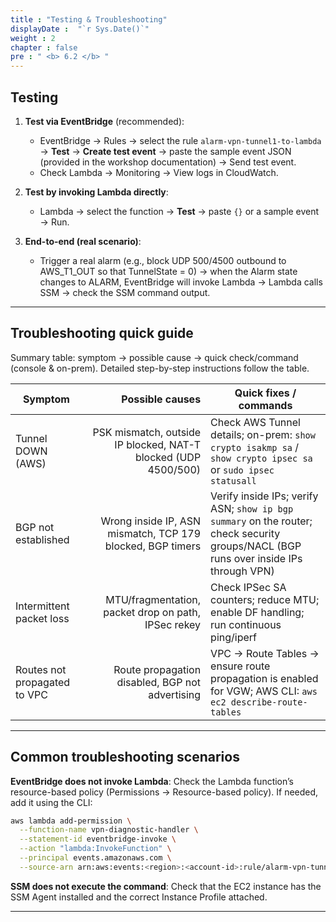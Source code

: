 ```yaml
---
title : "Testing & Troubleshooting"
displayDate :  "`r Sys.Date()`"
weight : 2
chapter : false
pre : " <b> 6.2 </b> "
---
```


## Testing

1. **Test via EventBridge** (recommended):

   - EventBridge → Rules → select the rule `alarm-vpn-tunnel1-to-lambda` → **Test** → **Create test event** → paste the sample event JSON (provided in the workshop documentation) → Send test event.
   - Check Lambda → Monitoring → View logs in CloudWatch.

2. **Test by invoking Lambda directly**:

   - Lambda → select the function → **Test** → paste `{}` or a sample event → Run.

3. **End-to-end (real scenario)**:

   - Trigger a real alarm (e.g., block UDP 500/4500 outbound to AWS\_T1\_OUT so that TunnelState = 0) → when the Alarm state changes to ALARM, EventBridge will invoke Lambda → Lambda calls SSM → check the SSM command output.

---

## Troubleshooting quick guide

Summary table: symptom → possible cause → quick check/command (console & on-prem). Detailed step-by-step instructions follow the table.

| Symptom                      |                                                Possible causes | Quick fixes / commands                                                                                                                 |
| ---------------------------- | -------------------------------------------------------------: | -------------------------------------------------------------------------------------------------------------------------------------- |
| Tunnel DOWN (AWS)            | PSK mismatch, outside IP blocked, NAT-T blocked (UDP 4500/500) | Check AWS Tunnel details; on-prem: `show crypto isakmp sa` / `show crypto ipsec sa` or `sudo ipsec statusall`                          |
| BGP not established          |     Wrong inside IP, ASN mismatch, TCP 179 blocked, BGP timers | Verify inside IPs; verify ASN; `show ip bgp summary` on the router; check security groups/NACL (BGP runs over inside IPs through VPN) |
| Intermittent packet loss     |            MTU/fragmentation, packet drop on path, IPSec rekey | Check IPSec SA counters; reduce MTU; enable DF handling; run continuous ping/iperf                                                     |
| Routes not propagated to VPC |                Route propagation disabled, BGP not advertising | VPC → Route Tables → ensure route propagation is enabled for VGW; AWS CLI: `aws ec2 describe-route-tables`                            |

---

## Common troubleshooting scenarios

**EventBridge does not invoke Lambda**: Check the Lambda function’s resource-based policy (Permissions → Resource-based policy). If needed, add it using the CLI:

```bash
aws lambda add-permission \
  --function-name vpn-diagnostic-handler \
  --statement-id eventbridge-invoke \
  --action "lambda:InvokeFunction" \
  --principal events.amazonaws.com \
  --source-arn arn:aws:events:<region>:<account-id>:rule/alarm-vpn-tunnel1-to-lambda
```

**SSM does not execute the command**: Check that the EC2 instance has the SSM Agent installed and the correct Instance Profile attached.

---